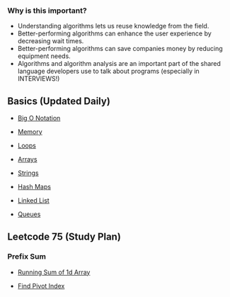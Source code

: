 ### Why is this important?
* Understanding algorithms lets us reuse knowledge from the field.
* Better-performing algorithms can enhance the user experience by decreasing wait times.
* Better-performing algorithms can save companies money by reducing equipment needs.
* Algorithms and algorithm analysis are an important part of the shared language developers use to talk about programs (especially in INTERVIEWS!)

## Basics (Updated Daily)
* [Big O Notation](https://github.com/MaryamMuchai/Data-Structures-Algorithms-Prep/blob/main/src/Big_O_Notation/bignotation.md)
* [Memory](https://github.com/MaryamMuchai/Data-Structures-Algorithms-Prep/blob/main/src/memory/Memory.md)

* [Loops](https://github.com/MaryamMuchai/Data-Structures-Algorithms-Prep/blob/main/src/Loop/loop.md)

* [Arrays](https://github.com/MaryamMuchai/Data-Structures-Algorithms-Prep/blob/main/src/arrays/array.md)

* [Strings](https://github.com/MaryamMuchai/Data-Structures-Algorithms-Prep/blob/main/src/strings/strings.md)

* [Hash Maps](https://github.com/MaryamMuchai/Data-Structures-Algorithms-Prep/blob/main/src/hash/hash_tables.md)

* [Linked List](https://github.com/MaryamMuchai/Data-Structures-Algorithms-Prep/blob/main/src/linked_list/doubly_linked_list.md)

* [Queues](https://github.com/MaryamMuchai/Data-Structures-Algorithms-Prep/blob/main/src/queues/queues.md)

## Leetcode 75 (Study Plan)
### Prefix Sum
* [Running Sum of 1d Array](https://github.com/MaryamMuchai/Data-Structures-Algorithms-Prep/blob/main/Leetcode/Prefix_Sum/runningsum.js)

* [Find Pivot Index](https://github.com/MaryamMuchai/Data-Structures-Algorithms-Prep/blob/main/Leetcode/Prefix_Sum/findpivot.js)
